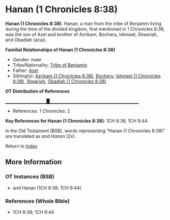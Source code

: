 # Hanan (1 Chronicles 8:38)
**Hanan (1 Chronicles 8:38)**. 
Hanan, a man from the tribe of Benjamin living during the time of the divided kingdom, first mentioned in 1 Chronicles 8:38, was the son of Azel and brother of Azrikam, Bocheru, Ishmael, Sheariah, and Obadiah (acai). 




**Familial Relationships of Hanan (1 Chronicles 8:38)**


* Gender: male
* Tribe/Nationality: [Tribe of Benjamin](../../../groups/md/acai/Benjamin.md)
* Father: [Azel](Azel.md)
* Sibling(s): [Azrikam (1 Chronicles 8:38)](Azrikam.2.md), [Bocheru](Bocheru.md), [Ishmael (1 Chronicles 8:38)](Ishmael.3.md), [Sheariah](Sheariah.md), [Obadiah (1 Chronicles 8:38)](Obadiah.4.md)


**OT Distribution of References**

▁▁▁▁▁▁▁▁▁▁▁▁█▁▁▁▁▁▁▁▁▁▁▁▁▁▁▁▁▁▁▁▁▁▁▁▁▁▁
* References: 1 Chronicles: 2



**Key References for Hanan (1 Chronicles 8:38)**: 
1CH 8:38, 1CH 9:44. 


In the Old Testament (BSB), words representing “Hanan (1 Chronicles 8:38)” are translated as 
*and Hanan* (2x). 




Return to [Index](00-Index.md)

## More Information

### OT Instances (BSB)

* and Hanan (1CH 8:38; 1CH 9:44)



### References (Whole Bible)

* 1CH 8:38; 1CH 9:44



